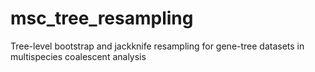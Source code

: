 # msc_tree_resampling
Tree-level bootstrap and jackknife resampling for gene-tree datasets in multispecies coalescent analysis
